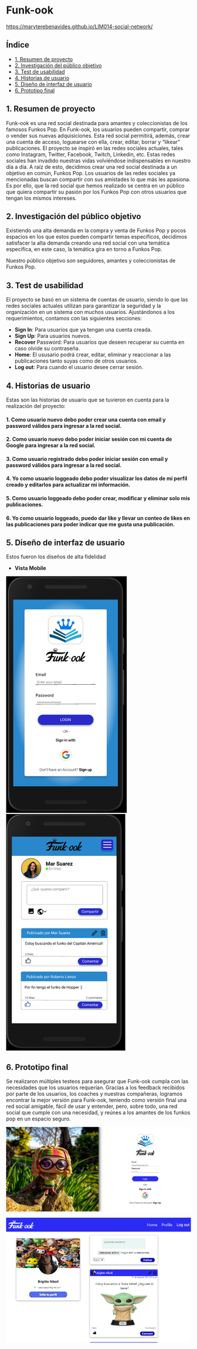 # Funk-ook

https://maryterebenavides.github.io/LIM014-social-network/

## Índice

* [1. Resumen de proyecto](#1-Resumen-de-proyecto)
* [2. Investigación del público objetivo](#2-Investigación-del-público-objetivo)
* [3. Test de usabilidad](#3-Test-de-usabilidad)
* [4. Historias de usuario](#4-Historias-de-usuario)
* [5. Diseño de interfaz de usuario ](#4-Historias-de-usuario)
* [6. Prototipo final](#4-Prototipo-final)


## 1. Resumen de proyecto

Funk-ook es una red social destinada para amantes y coleccionistas de los famosos Funkos Pop. 
En Funk-ook, los usuarios pueden compartir, comprar o vender sus nuevas adquisiciones. Esta red social permitirá, además, crear una cuenta de acceso, loguearse con ella, crear, editar, borrar y “likear” publicaciones.
El proyecto se inspiró en las redes sociales actuales, tales como Instagram, Twitter, Facebook, Twitch, Linkedin, etc. Estas redes sociales han invadido nuestras vidas volviéndose indispensables en nuestro día a día.
A raíz de esto, decidimos crear una red social destinada a un objetivo en común, Funkos Pop. Los usuarios de las redes sociales ya mencionadas buscan compartir con sus amistades lo que más les apasiona. Es por ello, que la red social que hemos realizado se centra en un público que quiera compartir su pasión por los Funkos Pop con otros usuarios que tengan los mismos intereses. 

## 2. Investigación del público objetivo

Existiendo una alta demanda en la compra y venta de Funkos Pop y pocos espacios en los que estos pueden compartir temas específicos, decidimos satisfacer la alta demanda creando una red social con una temática específica, en este caso, la temática gira en torno a Funkos Pop.

Nuestro público objetivo son seguidores, amantes y coleccionistas de Funkos Pop. 


## 3. Test de usabilidad

El proyecto se basó en un sistema de cuentas de usuario, siendo lo que las redes sociales actuales utilizan para garantizar la seguridad y la organización en un sistema con muchos usuarios. Ajustándonos a los requerimientos, contamos con las siguientes secciones:

* **Sign In**: Para usuarios que ya tengan una cuenta creada.
* **Sign Up**: Para usuarios nuevos.
* **Recover** Password: Para usuarios que deseen recuperar su cuenta en caso olvide su contraseña.
* **Home**: El ususario podrá crear, editar, eliminar y reaccionar a las publicaciones tanto suyas como de otros usuarios.
* **Log out**: Para cuando el usuario desee cerrar sesión.


## 4. Historias de usuario

Estas son las historias de usuario que se tuvieron en cuenta para la realización del proyecto:

#### 1. Como usuario nuevo debo poder crear una cuenta con email y password válidos para ingresar a la red social.

#### 2. Como usuario nuevo debo poder iniciar sesión con mi cuenta de Google para ingresar a la red social.

#### 3. Como usuario registrado debo poder iniciar sesión con email y password válidos para ingresar a la red social.

#### 4. Yo como usuario loggeado debo poder visualizar los datos de mi perfil creado y editarlos para actualizar mi información.

#### 5. Como usuario loggeado debo poder crear, modificar y eliminar solo mis publicaciones.
#### 6. Yo como usuario loggeado, puedo dar like y llevar un conteo de likes en las publicaciones para poder indicar que me gusta una publicación.

## 5. Diseño de interfaz de usuario

Estos fueron los diseños de alta fidelidad 

* **Vista Mobile**

![](https://raw.githubusercontent.com/BrigitteNikoll/LIM014-social-network/BaxterDev/imagenes_Readme/Mobile_login.PNG)
![](https://raw.githubusercontent.com/BrigitteNikoll/LIM014-social-network/BaxterDev/imagenes_Readme/Mobile_profile.PNG)


## 6. Prototipo final

Se realizaron múltiples testeos para asegurar que Funk-ook cumpla con las necesidades que los usuarios requerían.
Gracias a los feedback recibidos por parte de los usuarios, los coaches y nuestras compañeras, logramos encontrar la mejor versión para Funk-ook, teniendo como versión final una red social amigable, fácil de usar y entender, pero, sobre todo, una red social que cumple con una necesidad, y reúnes a los amantes de los funkos pop en un espacio seguro. 




![](https://raw.githubusercontent.com/BrigitteNikoll/LIM014-social-network/BaxterDev/imagenes_Readme/Deskop_login.PNG)

![](https://raw.githubusercontent.com/BrigitteNikoll/LIM014-social-network/BaxterDev/imagenes_Readme/Desktop_profile.PNG)





